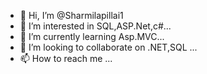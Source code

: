 - 👋 Hi, I’m @Sharmilapillai1
- 👀 I’m interested in SQL,ASP.Net,c#...
- 🌱 I’m currently learning Asp.MVC...
- 💞️ I’m looking to collaborate on .NET,SQL ...
- 📫 How to reach me ...

<!---
Sharmilapillai1/Sharmilapillai1 is a ✨ special ✨ repository because its `README.md` (this file) appears on your GitHub profile.
You can click the Preview link to take a look at your changes.
--->
